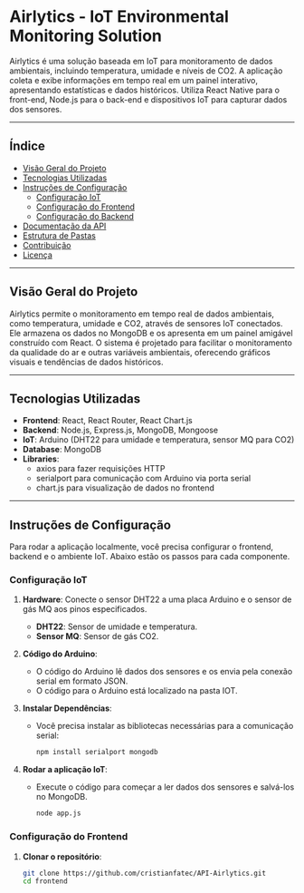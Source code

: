 # Airlytics - IoT Environmental Monitoring Solution

Airlytics é uma solução baseada em IoT para monitoramento de dados ambientais, incluindo temperatura, umidade e níveis de CO2. A aplicação coleta e exibe informações em tempo real em um painel interativo, apresentando estatísticas e dados históricos. Utiliza React Native para o front-end, Node.js para o back-end e dispositivos IoT para capturar dados dos sensores.

---

## Índice

- [Visão Geral do Projeto](#visão-geral-do-projeto)
- [Tecnologias Utilizadas](#tecnologias-utilizadas)
- [Instruções de Configuração](#instruções-de-configuração)
  - [Configuração IoT](#configuração-iot)
  - [Configuração do Frontend](#configuração-do-frontend)
  - [Configuração do Backend](#configuração-do-backend)
- [Documentação da API](#documentação-da-api)
- [Estrutura de Pastas](#estrutura-de-pastas)
- [Contribuição](#contribuição)
- [Licença](#licença)

---

## Visão Geral do Projeto

Airlytics permite o monitoramento em tempo real de dados ambientais, como temperatura, umidade e CO2, através de sensores IoT conectados. Ele armazena os dados no MongoDB e os apresenta em um painel amigável construído com React. O sistema é projetado para facilitar o monitoramento da qualidade do ar e outras variáveis ambientais, oferecendo gráficos visuais e tendências de dados históricos.

---

## Tecnologias Utilizadas

- **Frontend**: React, React Router, React Chart.js
- **Backend**: Node.js, Express.js, MongoDB, Mongoose
- **IoT**: Arduino (DHT22 para umidade e temperatura, sensor MQ para CO2)
- **Database**: MongoDB
- **Libraries**:
  - axios para fazer requisições HTTP
  - serialport para comunicação com Arduino via porta serial
  - chart.js para visualização de dados no frontend

---

## Instruções de Configuração

Para rodar a aplicação localmente, você precisa configurar o frontend, backend e o ambiente IoT. Abaixo estão os passos para cada componente.

### Configuração IoT

1. **Hardware**: Conecte o sensor DHT22 a uma placa Arduino e o sensor de gás MQ aos pinos especificados.
   - **DHT22**: Sensor de umidade e temperatura.
   - **Sensor MQ**: Sensor de gás CO2.
   
2. **Código do Arduino**:
   - O código do Arduino lê dados dos sensores e os envia pela conexão serial em formato JSON.
   - O código para o Arduino está localizado na pasta IOT.

3. **Instalar Dependências**:
   - Você precisa instalar as bibliotecas necessárias para a comunicação serial:

     ```bash
     npm install serialport mongodb
     ```

4. **Rodar a aplicação IoT**:
   - Execute o código para começar a ler dados dos sensores e salvá-los no MongoDB.

     ```bash
     node app.js
     ```

### Configuração do Frontend

1. **Clonar o repositório**:

   ```bash
   git clone https://github.com/cristianfatec/API-Airlytics.git
   cd frontend
    